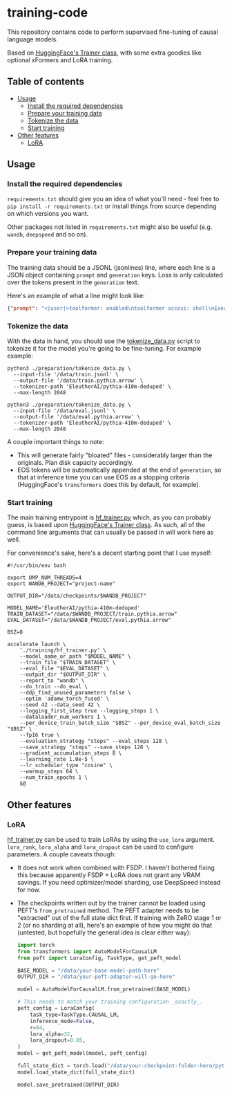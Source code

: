# training-code

This repository contains code to perform supervised fine-tuning of causal language models.

Based on [HuggingFace's Trainer class](https://huggingface.co/docs/transformers/main_classes/trainer), with some extra goodies like optional xFormers and LoRA training.

## Table of contents

- [Usage](#usage)
  - [Install the required dependencies](#install-the-required-dependencies)
  - [Prepare your training data](#prepare-your-training-data)
  - [Tokenize the data](#tokenize-the-data)
  - [Start training](#start-training)
- [Other features](#other-features)
  - [LoRA](#lora)

## Usage

### Install the required dependencies

`requirements.txt` should give you an idea of what you'll need - feel free to `pip install -r requirements.txt` or install things from source depending on which versions you want.

Other packages not listed in `requirements.txt` might also be useful (e.g. `wandb`, `deepspeed` and so on).

### Prepare your training data

The training data should be a JSONL (jsonlines) line, where each line is a JSON object containing `prompt` and `generation` keys. Loss is only calculated over the tokens present in the `generation` text.

Here's an example of what a line might look like:

```json
{"prompt": "<|user|>toolformer: enabled\ntoolformer access: shell\nExecutes commands in a terminal. Input should be valid commands, and the output will be any output from running that command.\nshell(shellcommand)\nHow many lines are in the file 'file.txt'?<|model|>","generation": "There are shell('wc -l file.txt') lines in the file 'file.txt'."}
```

### Tokenize the data

With the data in hand, you should use the [tokenize_data.py](./preparation/tokenize_data.py) script to tokenize it for the model you're going to be fine-tuning. For example example:

```shell
python3 ./preparation/tokenize_data.py \
  --input-file '/data/train.jsonl' \
  --output-file '/data/train.pythia.arrow' \
  --tokenizer-path 'EleutherAI/pythia-410m-deduped' \
  --max-length 2048

python3 ./preparation/tokenize_data.py \
  --input-file '/data/eval.jsonl' \
  --output-file '/data/eval.pythia.arrow' \
  --tokenizer-path 'EleutherAI/pythia-410m-deduped' \
  --max-length 2048
```

A couple important things to note:

- This will generate fairly "bloated" files - considerably larger than the originals. Plan disk capacity accordingly.
- EOS tokens will be automatically appended at the end of `generation`, so that at inference time you can use EOS as a stopping criteria (HuggingFace's `transformers` does this by default, for example).

### Start training

The main training entrypoint is [hf_trainer.py](./training/hf_trainer.py) which, as you can probably guess, is based upon [HuggingFace's Trainer class](https://huggingface.co/docs/transformers/main_classes/trainer). As such, all of the command line arguments that can usually be passed in will work here as well.

For convenience's sake, here's a decent starting point that I use myself:

```shell
#!/usr/bin/env bash

export OMP_NUM_THREADS=4
export WANDB_PROJECT="project-name"

OUTPUT_DIR="/data/checkpoints/$WANDB_PROJECT"

MODEL_NAME='EleutherAI/pythia-410m-deduped'
TRAIN_DATASET="/data/$WANDB_PROJECT/train.pythia.arrow"
EVAL_DATASET="/data/$WANDB_PROJECT/eval.pythia.arrow"

BSZ=8

accelerate launch \
    './training/hf_trainer.py' \
    --model_name_or_path "$MODEL_NAME" \
    --train_file "$TRAIN_DATASET" \
    --eval_file "$EVAL_DATASET" \
    --output_dir "$OUTPUT_DIR" \
    --report_to "wandb" \
    --do_train --do_eval \
    --ddp_find_unused_parameters false \
    --optim 'adamw_torch_fused' \
    --seed 42 --data_seed 42 \
    --logging_first_step true --logging_steps 1 \
    --dataloader_num_workers 1 \
    --per_device_train_batch_size "$BSZ" --per_device_eval_batch_size "$BSZ" \
    --fp16 true \
    --evaluation_strategy "steps" --eval_steps 128 \
    --save_strategy "steps" --save_steps 128 \
    --gradient_accumulation_steps 8 \
    --learning_rate 1.0e-5 \
    --lr_scheduler_type "cosine" \
    --warmup_steps 64 \
    --num_train_epochs 1 \
    $@
```

## Other features

### LoRA

[hf_trainer.py](./training/hf_trainer.py) can be used to train LoRAs by using the `use_lora` argument. `lora_rank`, `lora_alpha` and `lora_dropout` can be used to configure parameters. A couple caveats though:

- It does not work when combined with FSDP. I haven't bothered fixing this because apparently FSDP + LoRA does not grant any VRAM savings. If you need optimizer/model sharding, use DeepSpeed instead for now.
- The checkpoints written out by the trainer cannot be loaded using PEFT's `from_pretrained` method. The PEFT adapter needs to be "extracted" out of the full state dict first. If training with ZeRO stage 1 or 2 (or no sharding at all), here's an example of how you might do that (untested, but hopefully the general idea is clear either way):

  ```python
  import torch
  from transformers import AutoModelForCausalLM
  from peft import LoraConfig, TaskType, get_peft_model

  BASE_MODEL = "/data/your-base-model-path-here"
  OUTPUT_DIR = "/data/your-peft-adapter-will-go-here"

  model = AutoModelForCausalLM.from_pretrained(BASE_MODEL)

  # This needs to match your training configuration _exactly_.
  peft_config = LoraConfig(
      task_type=TaskType.CAUSAL_LM,
      inference_mode=False,
      r=64,
      lora_alpha=32,
      lora_dropout=0.05,
  )
  model = get_peft_model(model, peft_config)

  full_state_dict = torch.load("/data/your-checkpoint-folder-here/pytorch_model.bin", map_location="cpu")
  model.load_state_dict(full_state_dict)

  model.save_pretrained(OUTPUT_DIR)
  ```
